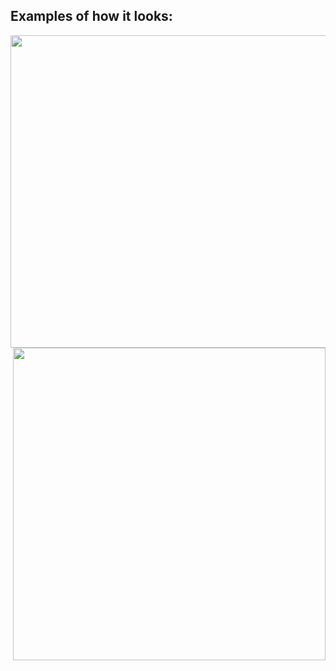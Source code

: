 ## Examples of how it looks:

<img align="left" height="500" width="700" src="https://i.ibb.co/t35xkLT/n-O2tdbs9cc.png">
<img align="right" height="500 width="700" src="https://i.ibb.co/DWhy0Nw/Qi-Gg4-DJXe-K.png">
                                                
   
